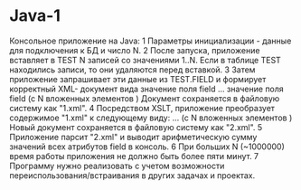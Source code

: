 # Java-1
Консольное приложение на Java:
1 Параметры инициализации - данные для подключения к БД и число N.
2 После запуска, приложение вставляет в TEST N записей со значениями 1..N. Если в таблице TEST
находились записи, то они удаляются перед вставкой.
3 Затем приложение запрашивает эти данные из TEST.FIELD и формирует корректный XML-
документ вида
<entries>
<entry>
<field>значение поля field</field>
</entry>
...
<entry>
<field>значение поля field</field>
</entry>
</entries>
(с N вложенных элементов <entry>)
Документ сохраняется в файловую систему как "1.xml".
4 Посредством XSLT, приложение преобразует содержимое "1.xml" к следующему виду:
<entries>
<entry field="значение поля field">
...
<entry field="значение поля field">
</entries>
(с N вложенных элементов <entry>)
Новый документ сохраняется в файловую систему как "2.xml".
5 Приложение парсит "2.xml" и выводит арифметическую сумму значений всех атрибутов field в
консоль.
6 При больших N (~1000000) время работы приложения не должно быть более пяти минут.
7 Программу нужно реализовать с учетом возможности переиспользования/встраивания в других
задачах и проектах.

